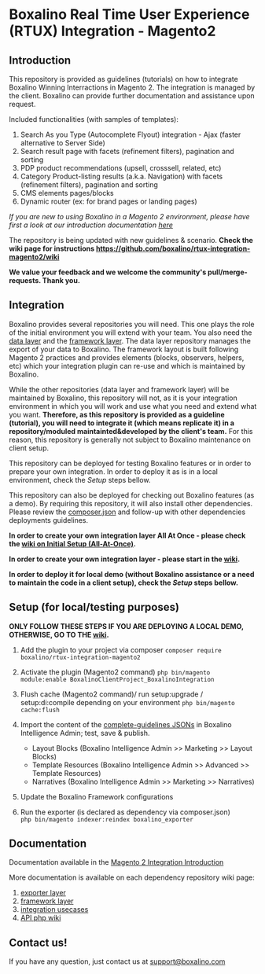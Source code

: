 # Boxalino Real Time User Experience (RTUX) Integration - Magento2

## Introduction
This repository is provided as guidelines (tutorials) on how to integrate Boxalino Winning Interractions in Magento 2.
The integration is managed by the client. Boxalino can provide further documentation and assistance upon request.

Included functionalities (with samples of templates):
1. Search As you Type (Autocomplete Flyout) integration - Ajax (faster alternative to Server Side)
2. Search result page with facets (refinement filters), pagination and sorting
3. PDP product recommendations (upsell, crosssell, related, etc)
4. Category Product-listing results (a.k.a. Navigation) with facets (refinement filters), pagination and sorting
5. CMS elements pages/blocks
6. Dynamic router (ex: for brand pages or landing pages)

*If you are new to using Boxalino in a Magento 2 environment, please have first a look at our introduction documentation [here](https://boxalino.atlassian.net/wiki/spaces/BPKB/pages/392396801/Magento+2)*

The repository is being updated with new guidelines & scenario.
**Check the wiki page for instructions https://github.com/boxalino/rtux-integration-magento2/wiki**

**We value your feedback and we welcome the community's pull/merge-requests. Thank you.**


## Integration
Boxalino provides several repositories you will need. This one plays the role of the initial environment you will extend with your team.
You also need the [data layer](https://github.com/boxalino/exporter-magento2) and the [framework layer](https://github.com/boxalino/rtux-magento2).
The data layer repository manages the export of your data to Boxalino.
The framework layout is built following Magento 2 practices and provides elements (blocks, observers, helpers, etc) which your integration plugin can re-use and which is maintained by Boxalino.

While the other repositories (data layer and framework layer) will be maintained by Boxalino, this repository will not, as it is your integration environment in which you will work and use what you need and extend what you want.
**Therefore, as this repository is provided as a guideline (tutorial), you will need to integrate it (which means replicate it) in a repository/moduled maintainted&developed by the client's team.**
For this reason, this repository is generally not subject to Boxalino maintenance on client setup.

This repository can be deployed for testing Boxalino features or in order to prepare your own integration.
In order to deploy it as is in a local environment, check the *Setup* steps bellow.

This repository can also be deployed for checking out Boxalino features (as a demo).
By requiring this repository, it will also install other dependencies. Please review the [composer.json](https://github.com/boxalino/rtux-integration-magento2/blob/master/composer.json)
and follow-up with other dependencies deployments guidelines.

**In order to create your own integration layer All At Once - please check the [wiki on Initial Setup (All-At-Once)](https://github.com/boxalino/rtux-integration-magento2/wiki/Initial-Setup-(All-At-Once)).**

**In order to create your own integration layer - please start in the [wiki](https://github.com/boxalino/rtux-integration-magento2/wiki#before-you-start).**


**In order to deploy it for local demo (without Boxalino assistance or a need to maintain the code in a client setup), check the *Setup* steps bellow.**


## Setup (for local/testing purposes)
**ONLY FOLLOW THESE STEPS IF YOU ARE DEPLOYING A LOCAL DEMO, OTHERWISE, GO TO THE [wiki](https://github.com/boxalino/rtux-integration-magento2/wiki#before-you-start).**

1. Add the plugin to your project via composer 
``composer require boxalino/rtux-integration-magento2``

2. Activate the plugin (Magento2 command)
``php bin/magento module:enable BoxalinoClientProject_BoxalinoIntegration``

3. Flush cache (Magento2 command)/ run setup:upgrade / setup:di:compile depending on your environment
``php bin/magento cache:flush``

4. Import the content of the [complete-guidelines JSONs](https://github.com/boxalino/rtux-integration-magento2/wiki/JSON-Guidelines-(Complete)) in Boxalino Intelligence Admin; test, save & publish.
    * Layout Blocks (Boxalino Intelligence Admin >> Marketing >> Layout Blocks)
    * Template Resources (Boxalino Intelligence Admin >> Advanced >> Template Resources)
    * Narratives  (Boxalino Intelligence Admin >> Marketing >> Narratives)

5. Update the Boxalino Framework configurations

6. Run the exporter (is declared as dependency via composer.json)  
```php bin/magento indexer:reindex boxalino_exporter```

## Documentation

Documentation available in the [Magento 2 Integration Introduction](https://boxalino.atlassian.net/wiki/spaces/BPKB/pages/392396801/Magento+2)

More documentation is available on each dependency repository wiki page:
1. [exporter layer](https://github.com/boxalino/exporter-magento2/wiki)
2. [framework layer](https://github.com/boxalino/rtux-magento2/wiki)
3. [integration usecases](https://github.com/boxalino/rtux-integration-magento2/wiki)
4. [API php wiki](https://github.com/boxalino/rtux-api-php/wiki)

## Contact us!

If you have any question, just contact us at support@boxalino.com
